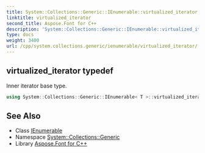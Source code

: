 ```yaml
---
title: System::Collections::Generic::IEnumerable::virtualized_iterator typedef
linktitle: virtualized_iterator
second_title: Aspose.Font for C++
description: 'System::Collections::Generic::IEnumerable::virtualized_iterator typedef. Inner iterator base type in C++.'
type: docs
weight: 3400
url: /cpp/system.collections.generic/ienumerable/virtualized_iterator/
---
```

## virtualized_iterator typedef


Inner iterator base type.

```cpp
using System::Collections::Generic::IEnumerable< T >::virtualized_iterator =  System::Details::VirtualizedIteratorBase<T>
```

## See Also

* Class [IEnumerable](../)
* Namespace [System::Collections::Generic](../../)
* Library [Aspose.Font for C++](../../../)
